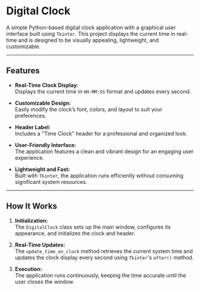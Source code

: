 # Digital Clock

A simple Python-based digital clock application with a graphical user interface built using `Tkinter`. This project displays the current time in real-time and is designed to be visually appealing, lightweight, and customizable.

---

## Features

- **Real-Time Clock Display:**  
  Displays the current time in `HH:MM:SS` format and updates every second.

- **Customizable Design:**  
  Easily modify the clock’s font, colors, and layout to suit your preferences.

- **Header Label:**  
  Includes a "Time Clock" header for a professional and organized look.

- **User-Friendly Interface:**  
  The application features a clean and vibrant design for an engaging user experience.

- **Lightweight and Fast:**  
  Built with `Tkinter`, the application runs efficiently without consuming significant system resources.

---

## How It Works

1. **Initialization:**  
   The `DigitalClock` class sets up the main window, configures its appearance, and initializes the clock and header.

2. **Real-Time Updates:**  
   The `update_time_on_clock` method retrieves the current system time and updates the clock display every second using `Tkinter`'s `after()` method.

3. **Execution:**  
   The application runs continuously, keeping the time accurate until the user closes the window.

